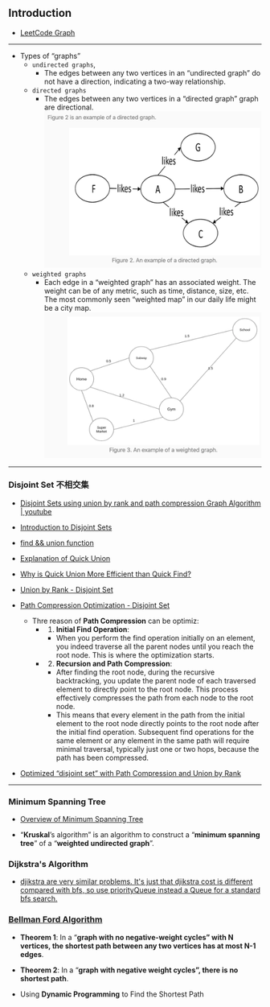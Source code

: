 ## Introduction

- [LeetCode Graph](https://leetcode.com/explore/learn/card/graph/)

---
- Types of “graphs”
  - `undirected graphs`, 
    - The edges between any two vertices in an “undirected graph” do not have a direction, indicating a two-way relationship.
  - `directed graphs`
    - The edges between any two vertices in a “directed graph” graph are directional.
![](img/2022-09-15-22-30-15.png)
  - `weighted graphs`
    - Each edge in a “weighted graph” has an associated weight. The weight can be of any metric, such as time, distance, size, etc. The most commonly seen “weighted map” in our daily life might be a city map.
![](img/2022-09-15-22-31-09.png)
---


### Disjoint Set 不相交集

- [Disjoint Sets using union by rank and path compression Graph Algorithm | youtube](https://www.youtube.com/watch?v=ID00PMy0-vE&t=28s)

- [Introduction to Disjoint Sets](https://leetcode.com/explore/learn/card/graph/618/disjoint-set/3881/#:~:text=Introduction%20to%20Disjoint%20Sets)

- [find && union function](https://leetcode.com/explore/learn/card/graph/618/disjoint-set/3881/#:~:text=Implementing%20%E2%80%9Cdisjoint%20sets%E2%80%9D)
  
- [Explanation of Quick Union](https://leetcode.com/explore/learn/card/graph/618/disjoint-set/3840/#:~:text=Explanation%20of%20Quick%20Union)

- [Why is Quick Union More Efficient than Quick Find?](https://leetcode.com/explore/learn/card/graph/618/disjoint-set/3840/#:~:text=Why%20is%20Quick%20Union%20More%20Efficient%20than%20Quick%20Find%3F)

- [Union by Rank - Disjoint Set](https://leetcode.com/explore/learn/card/graph/618/disjoint-set/3879/#:~:text=Disjoint%20Set%20%2D%20Union%20by%20Rank)

- [Path Compression Optimization - Disjoint Set](https://leetcode.com/explore/learn/card/graph/618/disjoint-set/3880/#:~:text=Next-,Path%20Compression%20Optimization%20%2D%20Disjoint%20Set,-Report%20Issue)
  - Thre reason of **Path Compression** can be optimiz:
    - 1. **Initial Find Operation**:
      - When you perform the find operation initially on an element, you indeed traverse all the parent nodes until you reach the root node. 
        This is where the optimization starts.
    - 2. **Recursion and Path Compression**:    
      - After finding the root node, during the recursive backtracking, you update the parent node of each traversed element to directly point 
        to the root node. This process effectively compresses the path from each node to the root node.
      - This means that every element in the path from the initial element to the root node directly points to the root node after the initial 
        find operation. Subsequent find operations for the same element or any element in the same path will require minimal traversal, 
        typically just one or two hops, because the path has been compressed.
  

- [Optimized “disjoint set” with Path Compression and Union by Rank](https://leetcode.com/explore/learn/card/graph/618/disjoint-set/3843/#:~:text=Next-,Optimized%20%E2%80%9Cdisjoint%20set%E2%80%9D%20with%20Path%20Compression%20and%20Union%20by%20Rank,-Report%20Issue)

---

### Minimum Spanning Tree

- [Overview of Minimum Spanning Tree](https://leetcode.com/explore/learn/card/graph/621/algorithms-to-construct-minimum-spanning-tree/3884/)

- “**Kruskal**’s algorithm” is an algorithm to construct a “**minimum spanning tree**” of a “**weighted undirected graph**”.

###  Dijkstra's Algorithm

- [djikstra are very similar problems. It's just that djikstra cost is different compared with bfs, so use priorityQueue instead a Queue for a standard bfs search.](https://leetcode.com/explore/learn/card/graph/622/single-source-shortest-path-algorithm/3862/)


### [Bellman Ford Algorithm](https://leetcode.com/explore/learn/card/graph/622/single-source-shortest-path-algorithm/3864/)

- **Theorem 1**: In a “**graph with no negative-weight cycles” with N vertices, the shortest path between any two vertices has at most N-1 edges**.

- **Theorem 2**: In a “**graph with negative weight cycles”, there is no shortest path**.


- Using **Dynamic Programming** to Find the Shortest Path


